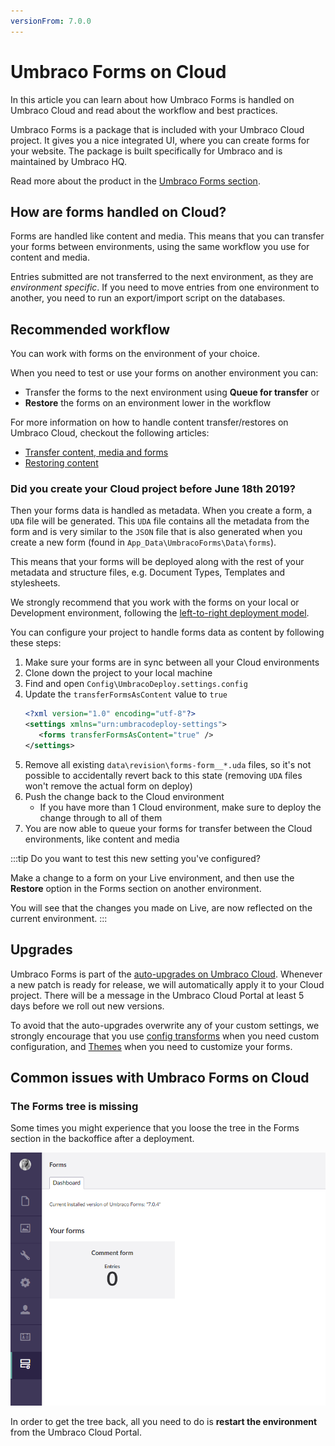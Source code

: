 ```yaml
---
versionFrom: 7.0.0
---
```


# Umbraco Forms on Cloud

In this article you can learn about how Umbraco Forms is handled on Umbraco Cloud and read about the workflow and best practices.

Umbraco Forms is a package that is included with your Umbraco Cloud project. It gives you a nice integrated UI, where you can create forms for your website. The package is built specifically for Umbraco and is maintained by Umbraco HQ.

Read more about the product in the [Umbraco Forms section](../../../Add-ons/UmbracoForms).

## How are forms handled on Cloud?

Forms are handled like content and media. This means that you can transfer your forms between environments, using the same workflow you use for content and media.

Entries submitted are not transferred to the next environment, as they are *environment specific*. If you need to move entries from one environment to another, you need to run an export/import script on the databases.

## Recommended workflow

You can work with forms on the environment of your choice.

When you need to test or use your forms on another environment you can:

* Transfer the forms to the next environment using **Queue for transfer** or
* **Restore** the forms on an environment lower in the workflow

For more information on how to handle content transfer/restores on Umbraco Cloud, checkout the following articles:

* [Transfer content, media and forms](../Content-Transfer)
* [Restoring content](../Restoring-content)

### Did you create your Cloud project before June 18th 2019?

Then your forms data is handled as metadata. When you create a form, a `UDA` file will be generated. This `UDA` file contains all the metadata from the form and is very similar to the `JSON` file that is also generated when you create a new form (found in `App_Data\UmbracoForms\Data\forms`).

This means that your forms will be deployed along with the rest of your metadata and structure files, e.g. Document Types, Templates and stylesheets.

We strongly recommend that you work with the forms on your local or Development environment, following the [left-to-right deployment model](../../Deployment).

You can configure your project to handle forms data as content by following these steps:

1. Make sure your forms are in sync between all your Cloud environments
2. Clone down the project to your local machine
3. Find and open `Config\UmbracoDeploy.settings.config`
4. Update the `transferFormsAsContent` value to `true`
   ```xml
   <?xml version="1.0" encoding="utf-8"?>
   <settings xmlns="urn:umbracodeploy-settings">
      <forms transferFormsAsContent="true" />
   </settings>
   ```
5. Remove all existing `data\revision\forms-form__*.uda` files, so it's not possible to accidentally revert back to this state (removing `UDA` files won't remove the actual form on deploy)
6. Push the change back to the Cloud environment
   * If you have more than 1 Cloud environment, make sure to deploy the change through to all of them
7. You are now able to queue your forms for transfer between the Cloud environments, like content and media

:::tip
Do you want to test this new setting you've configured?

Make a change to a form on your Live environment, and then use the **Restore** option in the Forms section on another environment.

You will see that the changes you made on Live, are now reflected on the current environment.
:::

## Upgrades

Umbraco Forms is part of the [auto-upgrades on Umbraco Cloud](../../Upgrades). Whenever a new patch is ready for release, we will automatically apply it to your Cloud project. There will be a message in the Umbraco Cloud Portal at least 5 days before we roll out new versions.

To avoid that the auto-upgrades overwrite any of your custom settings, we strongly encourage that you use [config transforms](../../Set-Up/Config-Transforms) when you need custom configuration, and [Themes](../../../Add-ons/UmbracoForms/Developer/Themes) when you need to customize your forms.

## Common issues with Umbraco Forms on Cloud

### The Forms tree is missing

Some times you might experience that you loose the tree in the Forms section in the backoffice after a deployment.

![Missing tree from Forms section](images/missing-forms-tree.png)

In order to get the tree back, all you need to do is **restart the environment** from the Umbraco Cloud Portal.
